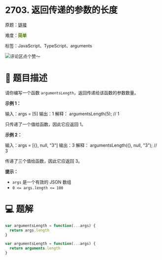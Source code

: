 # 2703. 返回传递的参数的长度

原题：[链接](https://leetcode.cn/problems/return-length-of-arguments-passed/description/)

难度：<font style="background:#DBF1B7;color:#2A4200">简单</font>

标签：JavaScript、TypeScript、arguments



![评论区点个赞～](https://cdn.nlark.com/yuque/0/2024/png/2331396/1718275462306-8671c50c-e1e4-46e7-9087-3e77947ea0a4.png)

# 📝 题目描述
请你编写一个函数 `argumentsLength`，返回传递给该函数的参数数量。



**示例 1：**

输入：args = [5]
输出：1
解释：
argumentsLength(5); // 1

只传递了一个值给函数，因此它应返回 1。

**示例 2：**

输入：args = [{}, null, "3"]
输出：3
解释：
argumentsLength({}, null, "3"); // 3

传递了三个值给函数，因此它应返回 3。



**提示：**

+ `args` 是一个有效的 JSON 数组
+ `0 <= args.length <= 100`

# 💻 题解
```javascript
var argumentsLength = function(...args) {
  return args.length
}
```

```javascript
var argumentsLength = function(...args) {
  return arguments.length
}
```



